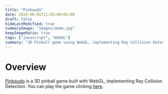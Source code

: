 ```yaml
---
title: "Pinbaudo"
date: 2019-06-01T21:55:06+01:00
draft: false
hideLastModified: true
summaryImage: "images/demo.jpg"
keepImageRatio: true
tags: ["javascript", "WebGL"]
summary: "3D Pinball game using WebGL, implementing Ray Collision Detection."
---
```

# Overview
[Pinbaudo](https://github.com/franckies/Pinbaudo) is a 3D pinball game built with WebGL, implementing Ray Collision Detection.
You can play the game clicking [here](https://franckies.github.io/pinbaudo).
